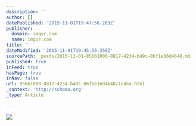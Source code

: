 ```yaml
---
description: ''
author: []
datePublished: '2015-11-01T19:47:56.263Z'
publisher:
  domain: imgur.com
  name: imgur.com
title: ''
dateModified: '2015-11-01T19:45:35.358Z'
sourcePath: _posts/2015-11-01-85661008-8817-4234-b49c-86f1e16d4648.md
published: true
inFeed: true
hasPage: true
inNav: false
url: 85661008-8817-4234-b49c-86f1e16d4648/index.html
_context: 'http://schema.org'
_type: Article

---
```

![](http://i.imgur.com/oC8LJXO.jpg)